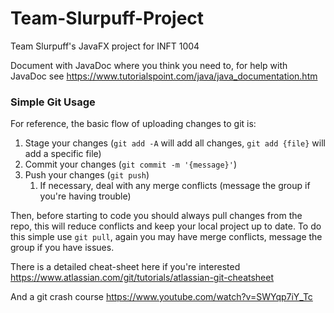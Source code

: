 # Team-Slurpuff-Project
Team Slurpuff's JavaFX project for INFT 1004

Document with JavaDoc where you think you need to, for help with JavaDoc see https://www.tutorialspoint.com/java/java_documentation.htm

### Simple Git Usage

For reference, the basic flow of uploading changes to git is: 
1. Stage your changes (`git add -A` will add all changes, `git add {file}` will add a specific file)
2. Commit your changes (`git commit -m '{message}'`)
3. Push your changes (`git push`)
    1. If necessary, deal with any merge conflicts (message the group if you're having trouble)

Then, before starting to code you should always pull changes from the repo, this will reduce conflicts and keep your local project up to date. To do this simple use `git pull`, again you may have merge conflicts, message the group if you have issues.

There is a detailed cheat-sheet here if you're interested https://www.atlassian.com/git/tutorials/atlassian-git-cheatsheet

And a git crash course https://www.youtube.com/watch?v=SWYqp7iY_Tc

